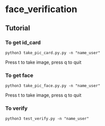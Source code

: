 # face_verification
## Tutorial
### To get id_card
```
python3 take_pic_card.py.py -n "name_user"
```
Press t to take image, press q to quit
### To get face
```
python3 take_pic_face.py.py -n "name_user"
```
Press t to take image, press q to quit
### To verify
```
python3 test_verify.py -n "name_user"
```

